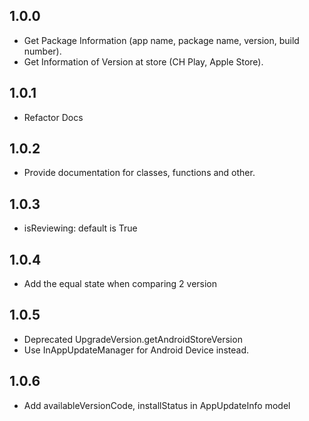 ## 1.0.0

* Get Package Information (app name, package name, version, build number).
* Get Information of Version at store (CH Play, Apple Store).

## 1.0.1

* Refactor Docs

## 1.0.2

* Provide documentation for classes, functions and other.

## 1.0.3

* isReviewing: default is True

## 1.0.4

* Add the equal state when comparing 2 version

## 1.0.5

* Deprecated UpgradeVersion.getAndroidStoreVersion
* Use InAppUpdateManager for Android Device instead.

## 1.0.6

* Add availableVersionCode, installStatus in AppUpdateInfo model
